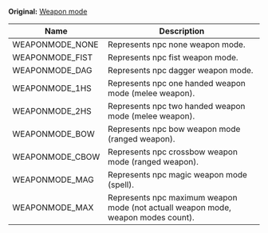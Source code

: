 **Original:** [Weapon mode](https://gothicmultiplayerteam.gitlab.io/docs/0.3.0/script-reference/shared-constants/weapon-mode/)

|Name                        |Description                                                                               |
|--                          |                                                                                        --|
|WEAPONMODE_NONE             |Represents npc none weapon mode.		                                                    |
|WEAPONMODE_FIST             |Represents npc fist weapon mode.		                                                    |
|WEAPONMODE_DAG              |Represents npc dagger weapon mode.		                                                |
|WEAPONMODE_1HS	             |Represents npc one handed weapon mode (melee weapon).		                                |
|WEAPONMODE_2HS	             |Represents npc two handed weapon mode (melee weapon).		                                |
|WEAPONMODE_BOW	             |Represents npc bow weapon mode (ranged weapon).		                                    |
|WEAPONMODE_CBOW	         |Represents npc crossbow weapon mode (ranged weapon).		                                |
|WEAPONMODE_MAG	             |Represents npc magic weapon mode (spell).				                                    |
|WEAPONMODE_MAX	             |Represents npc maximum weapon mode (not actuall weapon mode, weapon modes count).         |